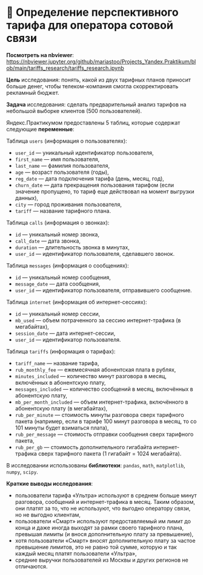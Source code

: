 # 🤳 Определение перспективного тарифа для оператора сотовой связи

**Посмотреть на nbviewer**: https://nbviewer.jupyter.org/github/mariastoo/Projects_Yandex.Praktikum/blob/main/tariffs_research/tariffs_research.ipynb

**Цель** исследования: понять, какой из двух тарифных планов приносит больше денег, чтобы телеком-компания смогла скорректировать рекламный бюджет.

**Задача** исследования: сделать предварительный анализ тарифов на небольшой выборке клиентов (500 пользователей).

Яндекс.Практикумом предоставлены 5 таблиц, которые содержат следующие **переменные**:

Таблица `users` (информация о пользователях):
- `user_id` — уникальный идентификатор пользователя,
- `first_name` — имя пользователя,
- `last_name` — фамилия пользователя,
- `age` — возраст пользователя (годы),
- `reg_date` — дата подключения тарифа (день, месяц, год),
- `churn_date` — дата прекращения пользования тарифом (если значение пропущено, то тариф еще действовал на момент выгрузки данных),
- `city` — город проживания пользователя,
- `tariff` — название тарифного плана.

Таблица `calls` (информация о звонках):
- `id` — уникальный номер звонка,
- `call_date` — дата звонка,
- `duration` — длительность звонка в минутах,
- `user_id` — идентификатор пользователя, сделавшего звонок.

Таблица `messages` (информация о сообщениях):
- `id` — уникальный номер сообщения,
- `message_date` — дата сообщения,
- `user_id` — идентификатор пользователя, отправившего сообщение.

Таблица `internet` (информация об интернет-сессиях):
- `id` — уникальный номер сессии,
- `mb_used` — объем потраченного за сессию интернет-трафика (в мегабайтах),
- `session_date` — дата интернет-сессии,
- `user_id` — идентификатор пользователя.

Таблица `tariffs` (информация о тарифах):
- `tariff_name` — название тарифа,
- `rub_monthly_fee` — ежемесячная абонентская плата в рублях,
- `minutes_included` — количество минут разговора в месяц, включённых в абонентскую плату,
- `messages_included` — количество сообщений в месяц, включённых в абонентскую плату,
- `mb_per_month_included` — объем интернет-трафика, включённого в абонентскую плату (в мегабайтах),
- `rub_per_minute` — стоимость минуты разговора сверх тарифного пакета (например, если в тарифе 100 минут разговора в месяц, то со 101 минуты будет взиматься плата),
- `rub_per_message` — стоимость отправки сообщения сверх тарифного пакета,
- `rub_per_gb` — стоимость дополнительного гигабайта интернет-трафика сверх тарифного пакета (1 гигабайт = 1024 мегабайта).

В исследовании использованы **библиотеки**: `pandas`, `math`, `matplotlib`, `numpy`, `scipy`. 

**Краткие выводы исследования**:
- пользователи тарифа «Ультра» используют в среднем больше минут разговора, сообщений и интернет-трафика в месяц. Таким образом, они платят за то, что не используют, что выгодно оператору связи, но не выгодно клиентам,
- пользователи «Смарт» используют предоставляемый им лимит до конца и даже иногда выходят за рамки своего тарифного плана, превышая лимиты (и внося дополнительную плату за превышение),
- хотя пользователи «Смарт» вносят дополнительную плату за частое превышение лимитов, это не равно той сумме, которую и так каждый месяц платят пользователи «Ультра»,
- средние выручки пользователей из Москвы и других регионов не отличаются.
